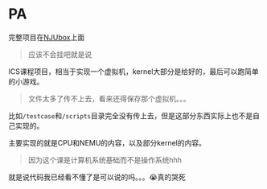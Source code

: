# PA

完整项目在[NJUbox](https://box.nju.edu.cn/library/d6c54a1b-4fd0-4037-88f3-2bfe9abd0bcc/PA/)上面
> 应该不会挂吧就是说

ICS课程项目，相当于实现一个虚拟机，kernel大部分是给好的，最后可以跑简单的小游戏。

> 文件太多了传不上去，看来还得保存那个虚拟机。。。

比如`/testcase`和`/scripts`目录完全没有传上去，但是这部分东西实际上也不是自己实现的。

主要实现的就是CPU和NEMU的内容，以及部分kernel的内容。
> 因为这个课是计算机系统基础而不是操作系统hhh

就是说代码我已经看不懂了是可以说的吗。。。😭真的哭死
